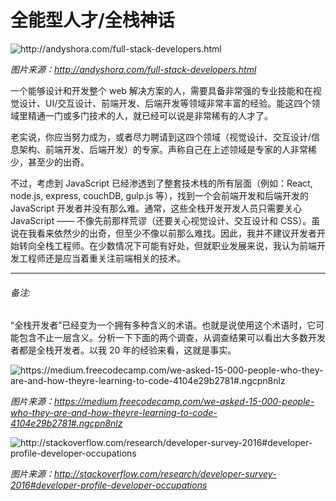 # 全能型人才/全栈神话

![](../images/full-stack.jpg "http://andyshora.com/full-stack-developers.html")

<cite>图片来源：<a href="http://andyshora.com/full-stack-developers.html">http://andyshora.com/full-stack-developers.html</a></cite>

一个能够设计和开发整个 web 解决方案的人，需要具备非常强的专业技能和在视觉设计、UI/交互设计、前端开发、后端开发等领域非常丰富的经验。能这四个领域里精通一门或多门技术的人，就已经可以说是非常稀有的人才了。

老实说，你应当努力成为，或者尽力聘请到这四个领域（视觉设计、交互设计/信息架构、前端开发、后端开发）的专家。声称自己在上述领域是专家的人非常稀少，甚至少的出奇。

不过，考虑到 JavaScript 已经渗透到了整套技术栈的所有层面（例如：React, node.js, express, couchDB, gulp.js 等），找到一个会前端开发和后端开发的 JavaScript 开发者并没有那么难。通常，这些全栈开发开发人员只需要关心 JavaScript —— 不像先前那样荒谬（还要关心视觉设计、交互设计和 CSS）。虽说在我看来依然少的出奇，但至少不像以前那么难找。因此，我并不建议开发者开始转向全栈工程师。在少数情况下可能有好处，但就职业发展来说，我认为前端开发工程师还是应当着重关注前端相关的技术。

***

###### 备注:

“全栈开发者”已经变为一个拥有多种含义的术语。也就是说使用这个术语时，它可能包含不止一层含义。分析一下下面的两个调查，从调查结果可以看出大多数开发者都是全栈开发者。以我 20 年的经验来看，这就是事实。

![](../images/fullstack1.png "https://medium.freecodecamp.com/we-asked-15-000-people-who-they-are-and-how-theyre-learning-to-code-4104e29b2781#.ngcpn8nlz")

<cite>图片来源：<a href="https://medium.freecodecamp.com/we-asked-15-000-people-who-they-are-and-how-theyre-learning-to-code-4104e29b2781#.ngcpn8nlz">https://medium.freecodecamp.com/we-asked-15-000-people-who-they-are-and-how-theyre-learning-to-code-4104e29b2781#.ngcpn8nlz</a></cite>

![](../images/fullstack2.png "http://stackoverflow.com/research/developer-survey-2016#developer-profile-developer-occupations")

<cite>图片来源：<a href="http://stackoverflow.com/research/developer-survey-2016#developer-profile-developer-occupations">http://stackoverflow.com/research/developer-survey-2016#developer-profile-developer-occupations</a></cite>













 






